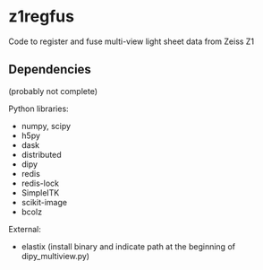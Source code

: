 # z1regfus

Code to register and fuse multi-view light sheet data from Zeiss Z1

## Dependencies

(probably not complete)

Python libraries:
- numpy, scipy
- h5py
- dask
- distributed
- dipy
- redis
- redis-lock
- SimpleITK
- scikit-image
- bcolz

External:
- elastix (install binary and indicate path at the beginning of dipy_multiview.py)


